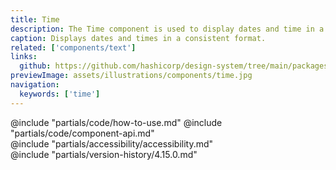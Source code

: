 ```yaml
---
title: Time
description: The Time component is used to display dates and time in a consistent format.
caption: Displays dates and times in a consistent format.
related: ['components/text']
links:
  github: https://github.com/hashicorp/design-system/tree/main/packages/components/src/components/hds/time
previewImage: assets/illustrations/components/time.jpg
navigation:
  keywords: ['time']
---
```


<section data-tab="Code">
  @include "partials/code/how-to-use.md"
  @include "partials/code/component-api.md"
</section>

<section data-tab="Accessibility">
  @include "partials/accessibility/accessibility.md"
</section>

<section data-tab="Version history">
  @include "partials/version-history/4.15.0.md"
</section>
